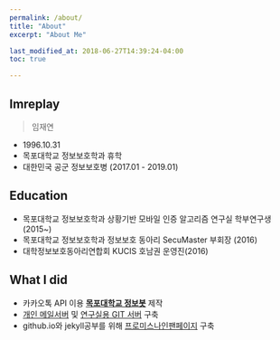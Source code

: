 ```yaml
---
permalink: /about/
title: "About"
excerpt: "About Me"

last_modified_at: 2018-06-27T14:39:24-04:00
toc: true

---
```


## Imreplay
> 임재연

 - 1996.10.31
 - 목포대학교 정보보호학과 휴학
 - 대한민국 공군 정보보호병 (2017.01 - 2019.01)
 

## Education
 - 목포대학교 정보보호학과 상황기반 모바일 인증 알고리즘 연구실 학부연구생(2015~)
 - 목포대학교 정보보호학과 정보보호 동아리 SecuMaster 부회장 (2016)
 - 대학정보보호동아리연합회 KUCIS 호남권 운영진(2016)

## What I did
 - 카카오톡 API 이용 **[목포대학교 정보봇](http://pf.kakao.com/_RdDHM)** 제작
 - [개인 메일서버](https://mail.imreplay.xyz) 및 [연구실용 GIT 서버](https://git.imreplay.xyz) 구축
 - github.io와 jekyll공부를 위해 [프로미스나인팬페이지](https://fromis9.kr) 구축

